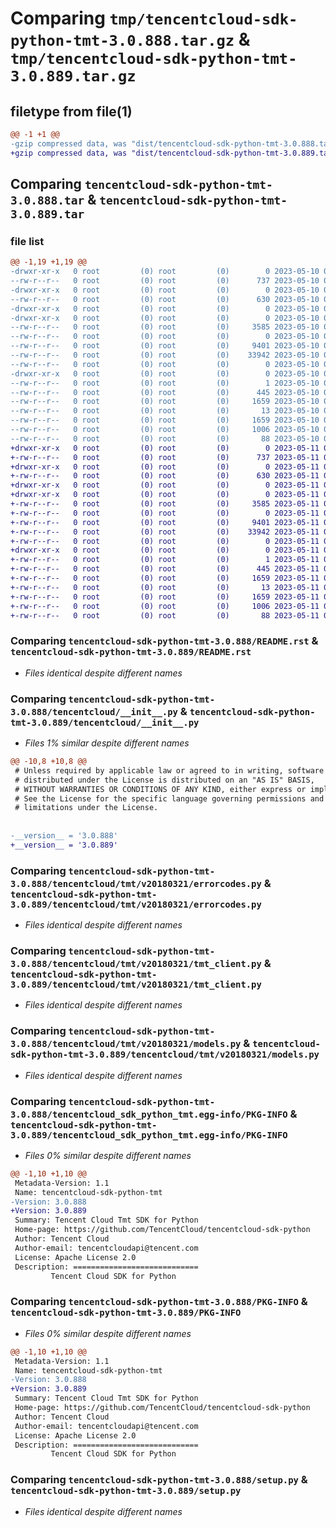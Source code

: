# Comparing `tmp/tencentcloud-sdk-python-tmt-3.0.888.tar.gz` & `tmp/tencentcloud-sdk-python-tmt-3.0.889.tar.gz`

## filetype from file(1)

```diff
@@ -1 +1 @@
-gzip compressed data, was "dist/tencentcloud-sdk-python-tmt-3.0.888.tar", last modified: Wed May 10 02:58:01 2023, max compression
+gzip compressed data, was "dist/tencentcloud-sdk-python-tmt-3.0.889.tar", last modified: Thu May 11 03:25:31 2023, max compression
```

## Comparing `tencentcloud-sdk-python-tmt-3.0.888.tar` & `tencentcloud-sdk-python-tmt-3.0.889.tar`

### file list

```diff
@@ -1,19 +1,19 @@
-drwxr-xr-x   0 root         (0) root         (0)        0 2023-05-10 02:58:01.000000 tencentcloud-sdk-python-tmt-3.0.888/
--rw-r--r--   0 root         (0) root         (0)      737 2023-05-10 02:58:01.000000 tencentcloud-sdk-python-tmt-3.0.888/README.rst
-drwxr-xr-x   0 root         (0) root         (0)        0 2023-05-10 02:58:01.000000 tencentcloud-sdk-python-tmt-3.0.888/tencentcloud/
--rw-r--r--   0 root         (0) root         (0)      630 2023-05-10 02:58:01.000000 tencentcloud-sdk-python-tmt-3.0.888/tencentcloud/__init__.py
-drwxr-xr-x   0 root         (0) root         (0)        0 2023-05-10 02:58:01.000000 tencentcloud-sdk-python-tmt-3.0.888/tencentcloud/tmt/
-drwxr-xr-x   0 root         (0) root         (0)        0 2023-05-10 02:58:01.000000 tencentcloud-sdk-python-tmt-3.0.888/tencentcloud/tmt/v20180321/
--rw-r--r--   0 root         (0) root         (0)     3585 2023-05-10 02:58:01.000000 tencentcloud-sdk-python-tmt-3.0.888/tencentcloud/tmt/v20180321/errorcodes.py
--rw-r--r--   0 root         (0) root         (0)        0 2023-05-10 02:58:01.000000 tencentcloud-sdk-python-tmt-3.0.888/tencentcloud/tmt/v20180321/__init__.py
--rw-r--r--   0 root         (0) root         (0)     9401 2023-05-10 02:58:01.000000 tencentcloud-sdk-python-tmt-3.0.888/tencentcloud/tmt/v20180321/tmt_client.py
--rw-r--r--   0 root         (0) root         (0)    33942 2023-05-10 02:58:01.000000 tencentcloud-sdk-python-tmt-3.0.888/tencentcloud/tmt/v20180321/models.py
--rw-r--r--   0 root         (0) root         (0)        0 2023-05-10 02:58:01.000000 tencentcloud-sdk-python-tmt-3.0.888/tencentcloud/tmt/__init__.py
-drwxr-xr-x   0 root         (0) root         (0)        0 2023-05-10 02:58:01.000000 tencentcloud-sdk-python-tmt-3.0.888/tencentcloud_sdk_python_tmt.egg-info/
--rw-r--r--   0 root         (0) root         (0)        1 2023-05-10 02:58:01.000000 tencentcloud-sdk-python-tmt-3.0.888/tencentcloud_sdk_python_tmt.egg-info/dependency_links.txt
--rw-r--r--   0 root         (0) root         (0)      445 2023-05-10 02:58:01.000000 tencentcloud-sdk-python-tmt-3.0.888/tencentcloud_sdk_python_tmt.egg-info/SOURCES.txt
--rw-r--r--   0 root         (0) root         (0)     1659 2023-05-10 02:58:01.000000 tencentcloud-sdk-python-tmt-3.0.888/tencentcloud_sdk_python_tmt.egg-info/PKG-INFO
--rw-r--r--   0 root         (0) root         (0)       13 2023-05-10 02:58:01.000000 tencentcloud-sdk-python-tmt-3.0.888/tencentcloud_sdk_python_tmt.egg-info/top_level.txt
--rw-r--r--   0 root         (0) root         (0)     1659 2023-05-10 02:58:01.000000 tencentcloud-sdk-python-tmt-3.0.888/PKG-INFO
--rw-r--r--   0 root         (0) root         (0)     1006 2023-05-10 02:58:01.000000 tencentcloud-sdk-python-tmt-3.0.888/setup.py
--rw-r--r--   0 root         (0) root         (0)       88 2023-05-10 02:58:01.000000 tencentcloud-sdk-python-tmt-3.0.888/setup.cfg
+drwxr-xr-x   0 root         (0) root         (0)        0 2023-05-11 03:25:31.000000 tencentcloud-sdk-python-tmt-3.0.889/
+-rw-r--r--   0 root         (0) root         (0)      737 2023-05-11 03:25:31.000000 tencentcloud-sdk-python-tmt-3.0.889/README.rst
+drwxr-xr-x   0 root         (0) root         (0)        0 2023-05-11 03:25:31.000000 tencentcloud-sdk-python-tmt-3.0.889/tencentcloud/
+-rw-r--r--   0 root         (0) root         (0)      630 2023-05-11 03:25:31.000000 tencentcloud-sdk-python-tmt-3.0.889/tencentcloud/__init__.py
+drwxr-xr-x   0 root         (0) root         (0)        0 2023-05-11 03:25:31.000000 tencentcloud-sdk-python-tmt-3.0.889/tencentcloud/tmt/
+drwxr-xr-x   0 root         (0) root         (0)        0 2023-05-11 03:25:31.000000 tencentcloud-sdk-python-tmt-3.0.889/tencentcloud/tmt/v20180321/
+-rw-r--r--   0 root         (0) root         (0)     3585 2023-05-11 03:25:31.000000 tencentcloud-sdk-python-tmt-3.0.889/tencentcloud/tmt/v20180321/errorcodes.py
+-rw-r--r--   0 root         (0) root         (0)        0 2023-05-11 03:25:31.000000 tencentcloud-sdk-python-tmt-3.0.889/tencentcloud/tmt/v20180321/__init__.py
+-rw-r--r--   0 root         (0) root         (0)     9401 2023-05-11 03:25:31.000000 tencentcloud-sdk-python-tmt-3.0.889/tencentcloud/tmt/v20180321/tmt_client.py
+-rw-r--r--   0 root         (0) root         (0)    33942 2023-05-11 03:25:31.000000 tencentcloud-sdk-python-tmt-3.0.889/tencentcloud/tmt/v20180321/models.py
+-rw-r--r--   0 root         (0) root         (0)        0 2023-05-11 03:25:31.000000 tencentcloud-sdk-python-tmt-3.0.889/tencentcloud/tmt/__init__.py
+drwxr-xr-x   0 root         (0) root         (0)        0 2023-05-11 03:25:31.000000 tencentcloud-sdk-python-tmt-3.0.889/tencentcloud_sdk_python_tmt.egg-info/
+-rw-r--r--   0 root         (0) root         (0)        1 2023-05-11 03:25:31.000000 tencentcloud-sdk-python-tmt-3.0.889/tencentcloud_sdk_python_tmt.egg-info/dependency_links.txt
+-rw-r--r--   0 root         (0) root         (0)      445 2023-05-11 03:25:31.000000 tencentcloud-sdk-python-tmt-3.0.889/tencentcloud_sdk_python_tmt.egg-info/SOURCES.txt
+-rw-r--r--   0 root         (0) root         (0)     1659 2023-05-11 03:25:31.000000 tencentcloud-sdk-python-tmt-3.0.889/tencentcloud_sdk_python_tmt.egg-info/PKG-INFO
+-rw-r--r--   0 root         (0) root         (0)       13 2023-05-11 03:25:31.000000 tencentcloud-sdk-python-tmt-3.0.889/tencentcloud_sdk_python_tmt.egg-info/top_level.txt
+-rw-r--r--   0 root         (0) root         (0)     1659 2023-05-11 03:25:31.000000 tencentcloud-sdk-python-tmt-3.0.889/PKG-INFO
+-rw-r--r--   0 root         (0) root         (0)     1006 2023-05-11 03:25:31.000000 tencentcloud-sdk-python-tmt-3.0.889/setup.py
+-rw-r--r--   0 root         (0) root         (0)       88 2023-05-11 03:25:31.000000 tencentcloud-sdk-python-tmt-3.0.889/setup.cfg
```

### Comparing `tencentcloud-sdk-python-tmt-3.0.888/README.rst` & `tencentcloud-sdk-python-tmt-3.0.889/README.rst`

 * *Files identical despite different names*

### Comparing `tencentcloud-sdk-python-tmt-3.0.888/tencentcloud/__init__.py` & `tencentcloud-sdk-python-tmt-3.0.889/tencentcloud/__init__.py`

 * *Files 1% similar despite different names*

```diff
@@ -10,8 +10,8 @@
 # Unless required by applicable law or agreed to in writing, software
 # distributed under the License is distributed on an "AS IS" BASIS,
 # WITHOUT WARRANTIES OR CONDITIONS OF ANY KIND, either express or implied.
 # See the License for the specific language governing permissions and
 # limitations under the License.
 
 
-__version__ = '3.0.888'
+__version__ = '3.0.889'
```

### Comparing `tencentcloud-sdk-python-tmt-3.0.888/tencentcloud/tmt/v20180321/errorcodes.py` & `tencentcloud-sdk-python-tmt-3.0.889/tencentcloud/tmt/v20180321/errorcodes.py`

 * *Files identical despite different names*

### Comparing `tencentcloud-sdk-python-tmt-3.0.888/tencentcloud/tmt/v20180321/tmt_client.py` & `tencentcloud-sdk-python-tmt-3.0.889/tencentcloud/tmt/v20180321/tmt_client.py`

 * *Files identical despite different names*

### Comparing `tencentcloud-sdk-python-tmt-3.0.888/tencentcloud/tmt/v20180321/models.py` & `tencentcloud-sdk-python-tmt-3.0.889/tencentcloud/tmt/v20180321/models.py`

 * *Files identical despite different names*

### Comparing `tencentcloud-sdk-python-tmt-3.0.888/tencentcloud_sdk_python_tmt.egg-info/PKG-INFO` & `tencentcloud-sdk-python-tmt-3.0.889/tencentcloud_sdk_python_tmt.egg-info/PKG-INFO`

 * *Files 0% similar despite different names*

```diff
@@ -1,10 +1,10 @@
 Metadata-Version: 1.1
 Name: tencentcloud-sdk-python-tmt
-Version: 3.0.888
+Version: 3.0.889
 Summary: Tencent Cloud Tmt SDK for Python
 Home-page: https://github.com/TencentCloud/tencentcloud-sdk-python
 Author: Tencent Cloud
 Author-email: tencentcloudapi@tencent.com
 License: Apache License 2.0
 Description: ============================
         Tencent Cloud SDK for Python
```

### Comparing `tencentcloud-sdk-python-tmt-3.0.888/PKG-INFO` & `tencentcloud-sdk-python-tmt-3.0.889/PKG-INFO`

 * *Files 0% similar despite different names*

```diff
@@ -1,10 +1,10 @@
 Metadata-Version: 1.1
 Name: tencentcloud-sdk-python-tmt
-Version: 3.0.888
+Version: 3.0.889
 Summary: Tencent Cloud Tmt SDK for Python
 Home-page: https://github.com/TencentCloud/tencentcloud-sdk-python
 Author: Tencent Cloud
 Author-email: tencentcloudapi@tencent.com
 License: Apache License 2.0
 Description: ============================
         Tencent Cloud SDK for Python
```

### Comparing `tencentcloud-sdk-python-tmt-3.0.888/setup.py` & `tencentcloud-sdk-python-tmt-3.0.889/setup.py`

 * *Files identical despite different names*


